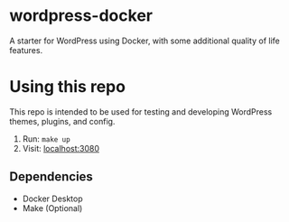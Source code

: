 # wordpress-docker

A starter for WordPress using Docker, with some additional quality of life features.

# Using this repo

This repo is intended to be used for testing and developing WordPress themes, plugins, and config.

1. Run: `make up`
1. Visit: [localhost:3080](http://localhost:3080/)

## Dependencies

- Docker Desktop
- Make (Optional)
